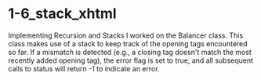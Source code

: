 # 1-6_stack_xhtml
Implementing Recursion and Stacks
I worked on the Balancer class. This class makes use of a stack to keep track of the opening tags encountered so far. If a mismatch is detected (e.g., a closing tag doesn't match the most recently added opening tag), the error flag is set to true, and all subsequent calls to status will return -1 to indicate an error.
